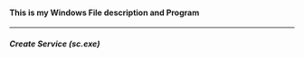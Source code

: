 #### This is my Windows File description and Program ####

---------------------------------------------------------

##### Create Service (sc.exe) #####
